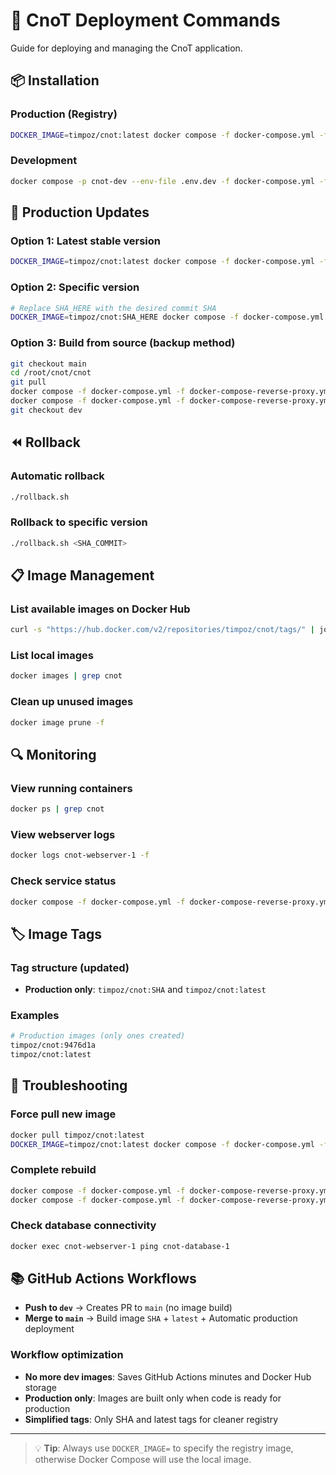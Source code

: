 # 🚀 CnoT Deployment Commands

Guide for deploying and managing the CnoT application.

## 📦 Installation

### Production (Registry)
```bash
DOCKER_IMAGE=timpoz/cnot:latest docker compose -f docker-compose.yml -f docker-compose-reverse-proxy.yml up -d
```

### Development
```bash
docker compose -p cnot-dev --env-file .env.dev -f docker-compose.yml -f docker-compose-dev.yml -f docker-compose-reverse-proxy-dev.yml up -d --build
```

## 🔄 Production Updates

### Option 1: Latest stable version
```bash
DOCKER_IMAGE=timpoz/cnot:latest docker compose -f docker-compose.yml -f docker-compose-reverse-proxy.yml up -d --force-recreate
```

### Option 2: Specific version
```bash
# Replace SHA_HERE with the desired commit SHA
DOCKER_IMAGE=timpoz/cnot:SHA_HERE docker compose -f docker-compose.yml -f docker-compose-reverse-proxy.yml up -d --force-recreate
```

### Option 3: Build from source (backup method)
```bash
git checkout main
cd /root/cnot/cnot
git pull
docker compose -f docker-compose.yml -f docker-compose-reverse-proxy.yml build --no-cache
docker compose -f docker-compose.yml -f docker-compose-reverse-proxy.yml up -d --force-recreate
git checkout dev
```

## ⏪ Rollback

### Automatic rollback
```bash
./rollback.sh
```

### Rollback to specific version
```bash
./rollback.sh <SHA_COMMIT>
```

## 📋 Image Management

### List available images on Docker Hub
```bash
curl -s "https://hub.docker.com/v2/repositories/timpoz/cnot/tags/" | jq -r '.results[] | .name' | head -10
```

### List local images
```bash
docker images | grep cnot
```

### Clean up unused images
```bash
docker image prune -f
```

## 🔍 Monitoring

### View running containers
```bash
docker ps | grep cnot
```

### View webserver logs
```bash
docker logs cnot-webserver-1 -f
```

### Check service status
```bash
docker compose -f docker-compose.yml -f docker-compose-reverse-proxy.yml ps
```

## 🏷️ Image Tags

### Tag structure (updated)
- **Production only**: `timpoz/cnot:SHA` and `timpoz/cnot:latest`

### Examples
```bash
# Production images (only ones created)
timpoz/cnot:9476d1a
timpoz/cnot:latest
```

## 🔧 Troubleshooting

### Force pull new image
```bash
docker pull timpoz/cnot:latest
DOCKER_IMAGE=timpoz/cnot:latest docker compose -f docker-compose.yml -f docker-compose-reverse-proxy.yml up -d --force-recreate
```

### Complete rebuild
```bash
docker compose -f docker-compose.yml -f docker-compose-reverse-proxy.yml down
docker compose -f docker-compose.yml -f docker-compose-reverse-proxy.yml up -d --build --force-recreate
```

### Check database connectivity
```bash
docker exec cnot-webserver-1 ping cnot-database-1
```

## 📚 GitHub Actions Workflows

- **Push to `dev`** → Creates PR to `main` (no image build)
- **Merge to `main`** → Build image `SHA` + `latest` + Automatic production deployment

### Workflow optimization
- **No more dev images**: Saves GitHub Actions minutes and Docker Hub storage
- **Production only**: Images are built only when code is ready for production
- **Simplified tags**: Only SHA and latest tags for cleaner registry

---

> 💡 **Tip**: Always use `DOCKER_IMAGE=` to specify the registry image, otherwise Docker Compose will use the local image.
